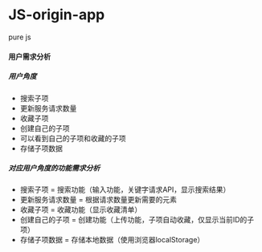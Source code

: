 # JS-origin-app
pure js
####  用户需求分析

##### 用户角度

- 搜索子项
- 更新服务请求数量
- 收藏子项
- 创建自己的子项
- 可以看到自己的子项和收藏的子项
- 存储子项数据

##### 对应用户角度的功能需求分析

- 搜索子项  = 搜索功能（输入功能，关键字请求API，显示搜索结果）
- 更新服务请求数量 = 根据请求数量更新需要的元素
- 收藏子项 = 收藏功能（显示收藏清单）
- 创建自己的子项 = 创建功能（上传功能，子项自动收藏，仅显示当前ID的子项）
- 存储子项数据 = 存储本地数据（使用浏览器localStorage）
